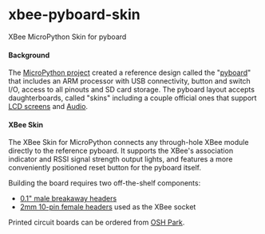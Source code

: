 # xbee-pyboard-skin
XBee MicroPython Skin for pyboard

<h4>Background</h4>
The <a href="http://micropython.org">MicroPython project</a> created a reference design called the "<a href="http://docs.micropython.org/en/latest/pyboard/pyboard/quickref.html">pyboard</a>" that includes an ARM processor with USB connectivity, button and switch I/O, access to all pinouts and SD card storage. The pyboard layout accepts daughterboards, called "skins" including a couple official ones that support <a href="https://micropython.org/store/#/products/LCD32MKv1_0">LCD screens</a> and <a href="https://micropython.org/store/#/products/AMPv1_0">Audio</a>.

<h4>XBee Skin</h4>
The XBee Skin for MicroPython connects any through-hole XBee module directly to the reference pyboard. It supports the XBee's association indicator and RSSI signal strength output lights, and features a more conveniently positioned reset button for the pyboard itself.

Building the board requires two off-the-shelf components:
<ul>
<li><a href="https://www.sparkfun.com/products/116">0.1" male breakaway headers</a></li>
<li><a href="https://www.sparkfun.com/products/8272">2mm 10-pin female headers</a> used as the XBee socket</li>
</ul>

Printed circuit boards can be ordered from <a href="https://oshpark.com/shared_projects/8GL4dNoX">OSH Park</a>.
